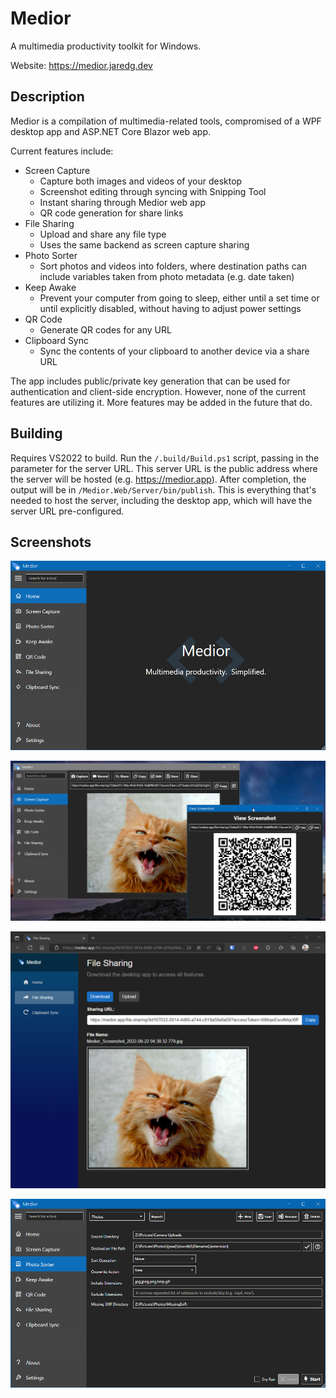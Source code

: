 # Medior
A multimedia productivity toolkit for Windows.

Website: https://medior.jaredg.dev

## Description
Medior is a compilation of multimedia-related tools, compromised of a WPF desktop app and ASP.NET Core Blazor web app.

Current features include:
- Screen Capture
  - Capture both images and videos of your desktop
  - Screenshot editing through syncing with Snipping Tool
  - Instant sharing through Medior web app
  - QR code generation for share links
- File Sharing
  - Upload and share any file type
  - Uses the same backend as screen capture sharing
- Photo Sorter
  - Sort photos and videos into folders, where destination paths can include variables taken from photo metadata (e.g. date taken)
- Keep Awake
  - Prevent your computer from going to sleep, either until a set time or until explicitly disabled, without having to adjust power settings
- QR Code
  - Generate QR codes for any URL
- Clipboard Sync
  - Sync the contents of your clipboard to another device via a share URL

The app includes public/private key generation that can be used for authentication and client-side encryption.  However, none of the current features are utilizing it.  More features may be added in the future that do.

## Building
Requires VS2022 to build.  Run the `/.build/Build.ps1` script, passing in the parameter for the server URL.  This server URL is the public address where the server will be hosted (e.g. https://medior.app).  After completion, the output will be in `/Medior.Web/Server/bin/publish`.  This is everything that's needed to host the server, including the desktop app, which will have the server URL pre-configured.

## Screenshots

![Medior Screenshot](.media/Screenshot1.png)

![Medior Screenshot](.media/Screenshot2.png)

![Medior Screenshot](.media/Screenshot3.png)

![Medior Screenshot](.media/Screenshot4.png)
